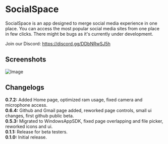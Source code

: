 # SocialSpace
SocialSpace is an app designed to merge social media experience in one place. You can access the most popular social media sites from one place in few clicks. There might be bugs as it's currently under development.  
  
Join our Discord: https://discord.gg/DDbNRwSJ5h

## Screenshots
![Image](https://user-images.githubusercontent.com/111060829/186363954-6ec94a75-7ea0-458e-a163-762b348fa768.png)

## Changelogs
**0.7.2:** Added Home page, optimized ram usage, fixed camera and microphone access.  
**0.6.4:** Github and Gmail page added, reworked page controls, small ui changes, first github public beta.  
**0.5.3:** Migrated to WindowsAppSDK, fixed page overlapping and file picker, reworked icons and ui.  
**0.1.1:** Release for beta testers.  
**0.1.0:** Initial release.  
